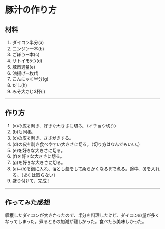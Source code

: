 # 豚汁の作り方

## 材料

1. ダイコン半分(a)
2. ニンジン一本(b)
3. ごぼう一本(c)
4. サトイモ5つ(d)
5. 豚肉適量(e)
6. 油揚げ一枚(f)
7. こんにゃく半分(g)
8. だし(h)
9. みそ大さじ3杯(i)

***

## 作り方

1. (a)の皮を剥き、好きな大きさに切る。（イチョウ切り）
2. (b)も同様。
3. (c)の皮を剥き、ささがきする。
4. (d)の皮を剥き食べやすい大きさに切る。（切り方はなんでもいい。）
5. (e)を好きな大きさに切る。
6. (f)を好きな大きさに切る。
7. (g)を好きな大きさに切る。
8. (a)~(h)を鍋に入れ、落とし蓋をして柔らかくなるまで煮る。途中、(i)を入れる。（あくは取らない）
10. 盛り付けて、完成！

***

## 作ってみた感想

収穫したダイコンが大きかったので、半分を料理したけど、ダイコンの量が多くなってしまった。煮るときの加減が難しかった。食べたら美味しかった。
